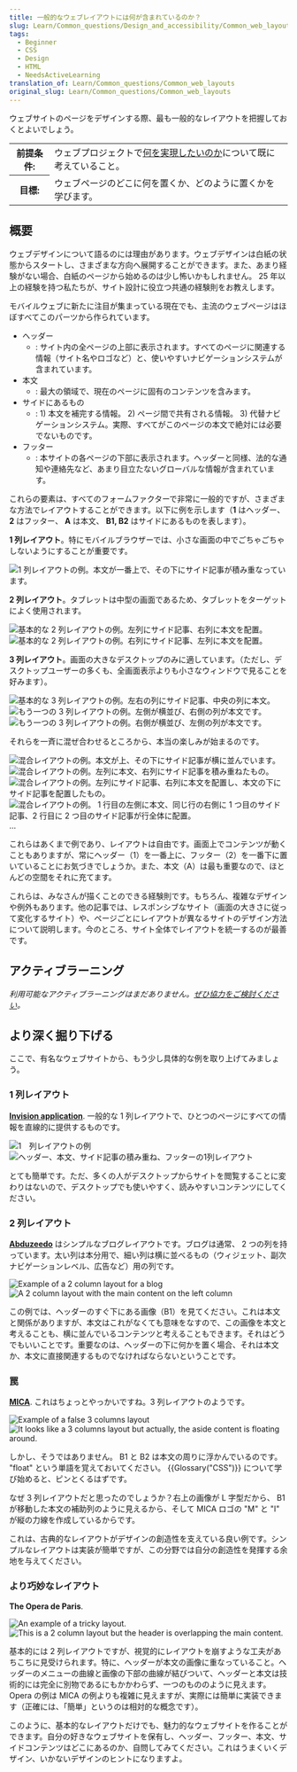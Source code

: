 ```yaml
---
title: 一般的なウェブレイアウトには何が含まれているのか？
slug: Learn/Common_questions/Design_and_accessibility/Common_web_layouts
tags:
  - Beginner
  - CSS
  - Design
  - HTML
  - NeedsActiveLearning
translation_of: Learn/Common_questions/Common_web_layouts
original_slug: Learn/Common_questions/Common_web_layouts
---
```


ウェブサイトのページをデザインする際、最も一般的なレイアウトを把握しておくとよいでしょう。

<table class="standard-table">
  <tbody>
    <tr>
      <th scope="row">前提条件:</th>
      <td>
        ウェブプロジェクトで<a href="/ja/docs/Learn/Common_questions/Thinking_before_coding">何を実現したいのか</a>について既に考えていること。
      </td>
    </tr>
    <tr>
      <th scope="row">目標:</th>
      <td>
        ウェブページのどこに何を置くか、どのように置くかを学びます。
      </td>
    </tr>
  </tbody>
</table>

## 概要

ウェブデザインについて語るのには理由があります。ウェブデザインは白紙の状態からスタートし、さまざまな方向へ展開することができます。また、あまり経験がない場合、白紙のページから始めるのは少し怖いかもしれません。 25 年以上の経験を持つ私たちが、サイト設計に役立つ共通の経験則をお教えします。

モバイルウェブに新たに注目が集まっている現在でも、主流のウェブページはほぼすべてこのパーツから作られています。

- ヘッダー
  - : サイト内の全ページの上部に表示されます。すべてのページに関連する情報（サイト名やロゴなど）と、使いやすいナビゲーションシステムが含まれています。
- 本文
  - : 最大の領域で、現在のページに固有のコンテンツを含みます。
- サイドにあるもの
  - : 1) 本文を補完する情報。 2) ページ間で共有される情報。 3) 代替ナビゲーションシステム。実際、すべてがこのページの本文で絶対には必要でないものです。
- フッター
  - : 本サイトの各ページの下部に表示されます。ヘッダーと同様、法的な通知や連絡先など、あまり目立たないグローバルな情報が含まれています。

これらの要素は、すべてのフォームファクターで非常に一般的ですが、さまざまな方法でレイアウトすることができます。以下に例を示します（**1** はヘッダー、 **2** はフッター、 **A** は本文、 **B1, B2** はサイドにあるものを表します）。

**1 列レイアウト**。特にモバイルブラウザーでは、小さな画面の中でごちゃごちゃしないようにすることが重要です。

![1 列レイアウトの例。本文が一番上で、その下にサイド記事が積み重なっています。](1-col-layout.png)

**2 列レイアウト**。タブレットは中型の画面であるため、タブレットをターゲットによく使用されます。

![基本的な 2 列レイアウトの例。左列にサイド記事、右列に本文を配置。](2-col-layout-right.png) ![基本的な 2 列レイアウトの例。右列にサイド記事、左列に本文を配置。](2-col-layout-left.png)

**3 列レイアウト**。画面の大きなデスクトップのみに適しています。（ただし、デスクトップユーザーの多くも、全画面表示よりも小さなウィンドウで見ることを好みます）。

![基本的な 3 列レイアウトの例。左右の列にサイド記事、中央の列に本文。](3-col-layout.png) ![もう一つの 3 列レイアウトの例。左側が横並び、右側の列が本文です。](3-col-layout-alt.png) ![もう一つの 3 列レイアウトの例。右側が横並び、左側の列が本文です。](3-col-layout-alt2.png)

それらを一斉に混ぜ合わせるところから、本当の楽しみが始まるのです。

![混合レイアウトの例。本文が上、その下にサイド記事が横に並んでいます。](1-col-layout-alt.png) ![混合レイアウトの例。左列に本文、右列にサイド記事を積み重ねたもの。](2-col-layout-left-alt.png) ![混合レイアウトの例。左列にサイド記事、右列に本文を配置し、本文の下にサイド記事を配置したもの。](2-col-layout-mix.png) ![混合レイアウトの例。 1 行目の左側に本文、同じ行の右側に 1 つ目のサイド記事、2 行目に 2 つ目のサイド記事が行全体に配置。](2-col-layout-mix-alt.png)…

これらはあくまで例であり、レイアウトは自由です。画面上でコンテンツが動くこともありますが、常にヘッダー（1）を一番上に、フッター（2）を一番下に置いていることにお気づきでしょうか。また、本文（A）は最も重要なので、ほとんどの空間をそれに充てます。

これらは、みなさんが描くことのできる経験則です。もちろん、複雑なデザインや例外もあります。他の記事では、レスポンシブなサイト（画面の大きさに従って変化するサイト）や、ページごとにレイアウトが異なるサイトのデザイン方法について説明します。今のところ、サイト全体でレイアウトを統一するのが最善です。

## アクティブラーニング

_利用可能なアクティブラーニングはまだありません。[ぜひ協力をご検討ください](/ja/docs/MDN/Contribute/Getting_started)。_

## より深く掘り下げる

ここで、有名なウェブサイトから、もう少し具体的な例を取り上げてみましょう。

### 1 列レイアウト

**[Invision application](https://www.invisionapp.com/)**. 一般的な 1 列レイアウトで、ひとつのページにすべての情報を直線的に提供するものです。

![1　列レイアウトの例](screenshot-product.jpg)        ![ヘッダー、本文、サイド記事の積み重ね、フッターの1列レイアウト](screenshot-product-overlay.jpg)

とても簡単です。ただ、多くの人がデスクトップからサイトを閲覧することに変わりはないので、デスクトップでも使いやすく、読みやすいコンテンツにしてください。

### 2 列レイアウト

**[Abduzeedo](https://abduzeedo.com/typography-mania-261)** はシンプルなブログレイアウトです。ブログは通常、 2 つの列を持っています。太い列は本分用で、細い列は横に並べるもの（ウィジェット、副次ナビゲーションレベル、広告など）用の列です。

![Example of a 2 column layout for a blog](screenshot-blog.jpg)        ![A 2 column layout with the main content on the left column](screenshot-blog-overlay.jpg)

この例では、ヘッダーのすぐ下にある画像（B1）を見てください。これは本文と関係がありますが、本文はこれがなくても意味をなすので、この画像を本文と考えることも、横に並んでいるコンテンツと考えることもできます。それはどうでもいいことです。重要なのは、ヘッダーの下に何かを置く場合、それは本文か、本文に直接関連するものでなければならないということです。

### 罠

**[MICA](https://www.mica.edu/about-mica/)**. これはちょっとやっかいですね。3 列レイアウトのようです。

![Example of a false 3 columns layout](screenshot-education.jpg)        ![It looks like a 3 columns layout but actually, the aside content is floating around.](screenshot-education-overlay.jpg)

しかし、そうではありません。 B1 と B2 は本文の周りに浮かんでいるのです。 "float" という単語を覚えておいてください。 {{Glossary("CSS")}} について学び始めると、ピンとくるはずです。

なぜ 3 列レイアウトだと思ったのでしょうか？右上の画像が L 字型だから、 B1 が移動した本文の補助列のように見えるから、そして MICA ロゴの "M" と "I" が縦の力線を作成しているからです。

これは、古典的なレイアウトがデザインの創造性を支えている良い例です。シンプルなレイアウトは実装が簡単ですが、この分野では自分の創造性を発揮する余地を与えてください。

### より巧妙なレイアウト

**The Opera de Paris**.

![An example of a tricky layout.](screenshot-opera.jpg)        ![This is a 2 column layout but the header is overlapping the main content.](screenshot-opera-overlay.jpg)

基本的には 2 列レイアウトですが、視覚的にレイアウトを崩すような工夫があちこちに見受けられます。特に、ヘッダーが本文の画像に重なっていること。ヘッダーのメニューの曲線と画像の下部の曲線が結びついて、ヘッダーと本文は技術的には完全に別物であるにもかかわらず、一つのもののように見えます。 Opera の例は MICA の例よりも複雑に見えますが、実際には簡単に実装できます（正確には、「簡単」というのは相対的な概念です）。

このように、基本的なレイアウトだけでも、魅力的なウェブサイトを作ることができます。自分の好きなウェブサイトを保有し、ヘッダー、フッター、本文、サイドコンテンツはどこにあるのか、自問してみてください。これはうまくいくデザイン、いかないデザインのヒントになりますよ。
